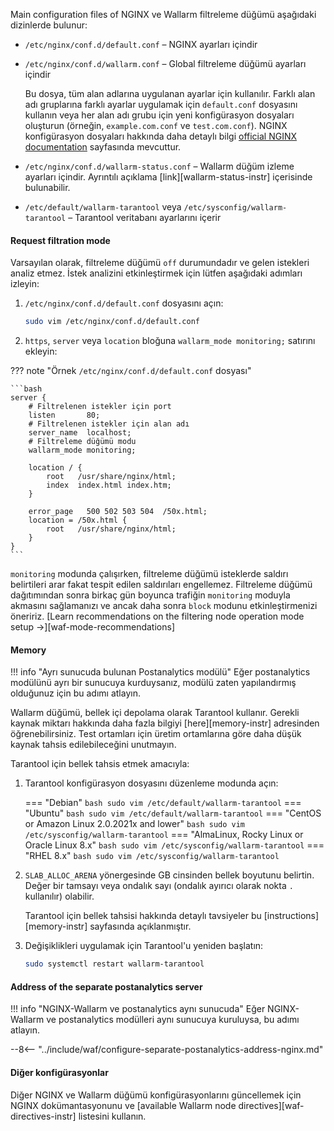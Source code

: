Main configuration files of NGINX ve Wallarm filtreleme düğümü aşağıdaki dizinlerde bulunur:

* `/etc/nginx/conf.d/default.conf` – NGINX ayarları içindir
* `/etc/nginx/conf.d/wallarm.conf` – Global filtreleme düğümü ayarları içindir

    Bu dosya, tüm alan adlarına uygulanan ayarlar için kullanılır. Farklı alan adı gruplarına farklı ayarlar uygulamak için `default.conf` dosyasını kullanın veya her alan adı grubu için yeni konfigürasyon dosyaları oluşturun (örneğin, `example.com.conf` ve `test.com.conf`). NGINX konfigürasyon dosyaları hakkında daha detaylı bilgi [official NGINX documentation](https://nginx.org/en/docs/beginners_guide.html) sayfasında mevcuttur.
* `/etc/nginx/conf.d/wallarm-status.conf` – Wallarm düğüm izleme ayarları içindir. Ayrıntılı açıklama [link][wallarm-status-instr] içerisinde bulunabilir.
* `/etc/default/wallarm-tarantool` veya `/etc/sysconfig/wallarm-tarantool` – Tarantool veritabanı ayarlarını içerir

#### Request filtration mode

Varsayılan olarak, filtreleme düğümü `off` durumundadır ve gelen istekleri analiz etmez. İstek analizini etkinleştirmek için lütfen aşağıdaki adımları izleyin:

1. `/etc/nginx/conf.d/default.conf` dosyasını açın:

    ```bash
    sudo vim /etc/nginx/conf.d/default.conf
    ```
2. `https`, `server` veya `location` bloğuna `wallarm_mode monitoring;` satırını ekleyin:

??? note "Örnek `/etc/nginx/conf.d/default.conf` dosyası"

    ```bash
    server {
        # Filtrelenen istekler için port
        listen       80;
        # Filtrelenen istekler için alan adı
        server_name  localhost;
        # Filtreleme düğümü modu
        wallarm_mode monitoring;

        location / {
            root   /usr/share/nginx/html;
            index  index.html index.htm;
        }

        error_page   500 502 503 504  /50x.html;
        location = /50x.html {
            root   /usr/share/nginx/html;
        }
    }
    ```

`monitoring` modunda çalışırken, filtreleme düğümü isteklerde saldırı belirtileri arar fakat tespit edilen saldırıları engellemez. Filtreleme düğümü dağıtımından sonra birkaç gün boyunca trafiğin `monitoring` moduyla akmasını sağlamanızı ve ancak daha sonra `block` modunu etkinleştirmenizi öneririz. [Learn recommendations on the filtering node operation mode setup →][waf-mode-recommendations]

#### Memory

!!! info "Ayrı sunucuda bulunan Postanalytics modülü"
    Eğer postanalytics modülünü ayrı bir sunucuya kurduysanız, modülü zaten yapılandırmış olduğunuz için bu adımı atlayın.

Wallarm düğümü, bellek içi depolama olarak Tarantool kullanır. Gerekli kaynak miktarı hakkında daha fazla bilgiyi [here][memory-instr] adresinden öğrenebilirsiniz. Test ortamları için üretim ortamlarına göre daha düşük kaynak tahsis edilebileceğini unutmayın.

Tarantool için bellek tahsis etmek amacıyla:

1. Tarantool konfigürasyon dosyasını düzenleme modunda açın:

    === "Debian"
        ``` bash
        sudo vim /etc/default/wallarm-tarantool
        ```
    === "Ubuntu"
        ``` bash
        sudo vim /etc/default/wallarm-tarantool
        ```
    === "CentOS or Amazon Linux 2.0.2021x and lower"
        ``` bash
        sudo vim /etc/sysconfig/wallarm-tarantool
        ```
    === "AlmaLinux, Rocky Linux or Oracle Linux 8.x"
        ``` bash
        sudo vim /etc/sysconfig/wallarm-tarantool
        ```
    === "RHEL 8.x"
        ``` bash
        sudo vim /etc/sysconfig/wallarm-tarantool
        ```
2. `SLAB_ALLOC_ARENA` yönergesinde GB cinsinden bellek boyutunu belirtin. Değer bir tamsayı veya ondalık sayı (ondalık ayırıcı olarak nokta `.` kullanılır) olabilir.

    Tarantool için bellek tahsisi hakkında detaylı tavsiyeler bu [instructions][memory-instr] sayfasında açıklanmıştır.
3. Değişiklikleri uygulamak için Tarantool'u yeniden başlatın:

    ```bash
    sudo systemctl restart wallarm-tarantool
    ```

#### Address of the separate postanalytics server

!!! info "NGINX-Wallarm ve postanalytics aynı sunucuda"
    Eğer NGINX-Wallarm ve postanalytics modülleri aynı sunucuya kuruluysa, bu adımı atlayın.

--8<-- "../include/waf/configure-separate-postanalytics-address-nginx.md"

#### Diğer konfigürasyonlar

Diğer NGINX ve Wallarm düğümü konfigürasyonlarını güncellemek için NGINX dokümantasyonunu ve [available Wallarm node directives][waf-directives-instr] listesini kullanın.